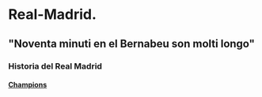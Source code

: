 # Real-Madrid.

## "Noventa minuti en el Bernabeu son molti longo"

### Historia del Real Madrid 

#### [Champions](https://www.realmadrid.com/es-ES/el-club/palmares/futbol)

